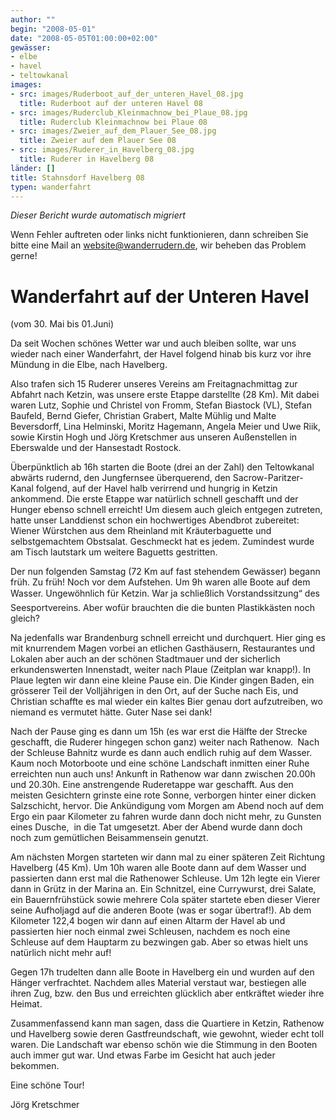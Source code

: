 ```yaml
---
author: ""
begin: "2008-05-01"
date: "2008-05-05T01:00:00+02:00"
gewässer:
- elbe
- havel
- teltowkanal
images:
- src: images/Ruderboot_auf_der_unteren_Havel_08.jpg
  title: Ruderboot auf der unteren Havel 08
- src: images/Ruderclub_Kleinmachnow_bei_Plaue_08.jpg
  title: Ruderclub Kleinmachnow bei Plaue 08
- src: images/Zweier_auf_dem_Plauer_See_08.jpg
  title: Zweier auf dem Plauer See 08
- src: images/Ruderer_in_Havelberg_08.jpg
  title: Ruderer in Havelberg 08
länder: []
title: Stahnsdorf Havelberg 08
typen: wanderfahrt
---
```



*Dieser Bericht wurde automatisch migriert*

Wenn Fehler auftreten oder links nicht funktionieren, dann schreiben Sie bitte eine Mail an website@wanderrudern.de, wir beheben das Problem gerne!



# Wanderfahrt auf der Unteren Havel


(vom 30. Mai bis 01.Juni)

Da seit Wochen schönes Wetter war und auch bleiben sollte, war uns wieder nach einer Wanderfahrt, der Havel folgend hinab bis kurz vor ihre Mündung in die Elbe, nach Havelberg.

Also trafen sich 15 Ruderer unseres Vereins am Freitagnachmittag zur Abfahrt nach Ketzin, was unsere erste Etappe darstellte (28 Km). Mit dabei waren Lutz, Sophie und Christel von Fromm, Stefan Biastock (VL), Stefan Baufeld, Bernd Giefer, Christian Grabert, Malte Mühlig und Malte Beversdorff, Lina Helminski, Moritz Hagemann, Angela Meier und Uwe Riik, sowie Kirstin Hogh und Jörg Kretschmer aus unseren Außenstellen in Eberswalde und der Hansestadt Rostock.

Überpünktlich ab 16h starten die Boote (drei an der Zahl) den Teltowkanal abwärts rudernd, den Jungfernsee überquerend, den Sacrow-Paritzer-Kanal folgend, auf der Havel halb verirrend und hungrig in Ketzin ankommend. Die erste Etappe war natürlich schnell geschafft und der Hunger ebenso schnell erreicht! Um diesem auch gleich entgegen zutreten, hatte unser Landdienst schon ein hochwertiges Abendbrot zubereitet: Wiener Würstchen aus dem Rheinland mit Kräuterbaguette und selbstgemachtem Obstsalat. Geschmeckt hat es jedem. Zumindest wurde am Tisch lautstark um weitere Baguetts gestritten.

Der nun folgenden Samstag (72 Km auf fast stehendem Gewässer) begann früh. Zu früh! Noch vor dem Aufstehen. Um 9h waren alle Boote auf dem Wasser. Ungewöhnlich für Ketzin. War ja schließlich Vorstandssitzung“ des Seesportvereins. Aber wofür brauchten die die bunten Plastikkästen noch gleich?

Na jedenfalls war Brandenburg schnell erreicht und durchquert. Hier ging es mit knurrendem Magen vorbei an etlichen Gasthäusern, Restaurantes und Lokalen aber auch an der schönen Stadtmauer und der sicherlich erkundenswerten Innenstadt, weiter nach Plaue (Zeitplan war knapp!). In Plaue legten wir dann eine kleine Pause ein. Die Kinder gingen Baden, ein grösserer Teil der Volljährigen in den Ort, auf der Suche nach Eis, und Christian schaffte es mal wieder ein kaltes Bier genau dort aufzutreiben, wo niemand es vermutet hätte. Guter Nase sei dank!

Nach der Pause ging es dann um 15h (es war erst die Hälfte der Strecke geschafft, die Ruderer hingegen schon ganz) weiter nach Rathenow.  Nach der Schleuse Bahnitz wurde es dann auch endlich ruhig auf dem Wasser. Kaum noch Motorboote und eine schöne Landschaft inmitten einer Ruhe erreichten nun auch uns! Ankunft in Rathenow war dann zwischen 20.00h und 20.30h. Eine anstrengende Ruderetappe war geschafft. Aus den meisten Gesichtern grinste eine rote Sonne, verborgen hinter einer dicken Salzschicht, hervor. Die Ankündigung vom Morgen am Abend noch auf dem Ergo ein paar Kilometer zu fahren wurde dann doch nicht mehr, zu Gunsten eines Dusche,  in die Tat umgesetzt. Aber der Abend wurde dann doch noch zum gemütlichen Beisammensein genutzt.

Am nächsten Morgen starteten wir dann mal zu einer späteren Zeit Richtung Havelberg (45 Km). Um 10h waren alle Boote dann auf dem Wasser und passierten dann erst mal die Rathenower Schleuse. Um 12h legte ein Vierer dann in Grütz in der Marina an. Ein Schnitzel, eine Currywurst, drei Salate, ein Bauernfrühstück sowie mehrere Cola später startete eben dieser Vierer seine Aufholjagd auf die anderen Boote (was er sogar übertraf!). Ab dem Kilometer 122,4 bogen wir dann auf einen Altarm der Havel ab und passierten hier noch einmal zwei Schleusen, nachdem es noch eine Schleuse auf dem Hauptarm zu bezwingen gab. Aber so etwas hielt uns natürlich nicht mehr auf!

Gegen 17h trudelten dann alle Boote in Havelberg ein und wurden auf den Hänger verfrachtet. Nachdem alles Material verstaut war, bestiegen alle ihren Zug, bzw. den Bus und erreichten glücklich aber entkräftet wieder ihre Heimat.

Zusammenfassend kann man sagen, dass die Quartiere in Ketzin, Rathenow und Havelberg sowie deren Gastfreundschaft, wie gewohnt, wieder echt toll waren. Die Landschaft war ebenso schön wie die Stimmung in den Booten auch immer gut war. Und etwas Farbe im Gesicht hat auch jeder bekommen.

Eine schöne Tour!

Jörg Kretschmer

